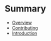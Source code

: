 # Summary

* [Overview](README.md)
* [Contributing](CONTRIBUTING.md)
* [Introduction](introduction/README.md)
